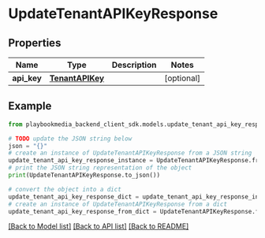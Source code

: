 # UpdateTenantAPIKeyResponse


## Properties

Name | Type | Description | Notes
------------ | ------------- | ------------- | -------------
**api_key** | [**TenantAPIKey**](TenantAPIKey.md) |  | [optional] 

## Example

```python
from playbookmedia_backend_client_sdk.models.update_tenant_api_key_response import UpdateTenantAPIKeyResponse

# TODO update the JSON string below
json = "{}"
# create an instance of UpdateTenantAPIKeyResponse from a JSON string
update_tenant_api_key_response_instance = UpdateTenantAPIKeyResponse.from_json(json)
# print the JSON string representation of the object
print(UpdateTenantAPIKeyResponse.to_json())

# convert the object into a dict
update_tenant_api_key_response_dict = update_tenant_api_key_response_instance.to_dict()
# create an instance of UpdateTenantAPIKeyResponse from a dict
update_tenant_api_key_response_from_dict = UpdateTenantAPIKeyResponse.from_dict(update_tenant_api_key_response_dict)
```
[[Back to Model list]](../README.md#documentation-for-models) [[Back to API list]](../README.md#documentation-for-api-endpoints) [[Back to README]](../README.md)


